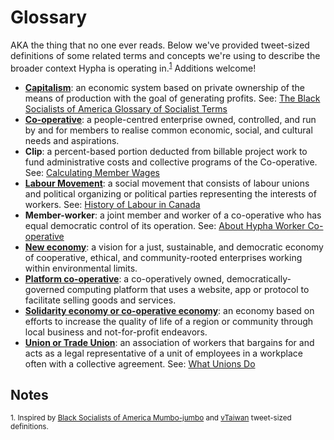 # Glossary

AKA the thing that no one ever reads. Below we've provided tweet-sized definitions of some related terms and concepts we're using to describe the broader context Hypha is operating in.<sup>[1](#notes)</sup> Additions welcome! 

- [**Capitalism**](https://en.wikipedia.org/wiki/Capitalism): an economic system based on private ownership of the means of production with the goal of generating profits. See: [The Black Socialists of America Glossary of Socialist Terms](https://blacksocialists.us/mumbo-jumbo)
- [**Co-operative**](https://www.ica.coop/en/cooperatives/what-is-a-cooperative): a people-centred enterprise owned, controlled, and run by and for members to realise common economic, social, and cultural needs and aspirations.
- **Clip**: a percent-based portion deducted from billable project work to fund administrative costs and collective programs of the Co-operative. See: [Calculating Member Wages](https://handbook.hypha.coop/finance.html#calculating-member-wages)
- [**Labour Movement**](https://en.wikipedia.org/wiki/Labour_movement): a social movement that consists of labour unions and political organizing or political parties representing the interests of workers. See: [History of Labour in Canada](https://canadianlabour.ca/uncategorized/why-unions-history-labour-canada/)
- **Member-worker**: a joint member and worker of a co-operative who has equal democratic control of its operation. See: [About Hypha Worker Co-operative](https://handbook.hypha.coop/co-operative.html#members-and-employees)
- [**New economy**](http://web.archive.org/web/20200617175852/https://neweconomy.net/about/what-is-the-new-economy): a vision for a just, sustainable, and democratic economy of cooperative, ethical, and community-rooted enterprises working within environmental limits.
- [**Platform co-operative**](https://platform.coop/about/vision-and-advantages/): a co-operatively owned, democratically-governed computing platform that uses a website, app or protocol to facilitate selling goods and services. 
- [**Solidarity economy or co-operative economy**](https://ccednet-rcdec.ca/en/toolbox/building-solidarity-economy-movement-guide-grassroots): an economy based on efforts to increase the quality of life of a region or community through local business and not-for-profit endeavors. 
- [**Union or Trade Union**](https://en.wikipedia.org/wiki/Trade_union): an association of workers that bargains for and acts as a legal representative of a unit of employees in a workplace often with a collective agreement. See: [What Unions Do](https://canadianlabour.ca/what-unions-do/)


## Notes

<sup>1. Inspired by [Black Socialists of America Mumbo-jumbo](https://blacksocialists.us/mumbo-jumbo) and [vTaiwan](https://info.vtaiwan.tw/) tweet-sized definitions.</sup>
